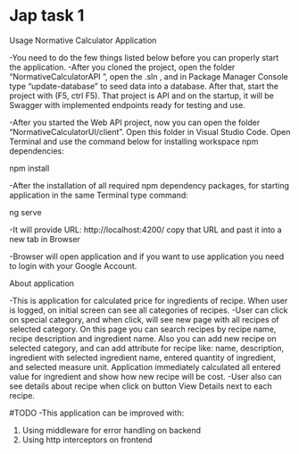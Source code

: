 # Jap task 1

Usage Normative Calculator Application

-You need to do the few things listed below before you can properly start the application.
-After you cloned the project, open the folder “NormativeCalculatorAPI ”, open the .sln , and in Package Manager Console type “update-database” to seed data into a database. 
After that, start the project with (F5, ctrl F5). That project is API and on the startup, it will be Swagger with implemented endpoints ready for testing and use.

-After you started the Web API project, now you can open the folder “NormativeCalculatorUI/client”. Open this folder in Visual Studio Code. Open Terminal and use the command below for
installing workspace npm dependencies:


npm install


-After the installation of all required npm dependency packages, for starting application in the same Terminal type command:

ng serve


-It will provide URL: http://localhost:4200/ copy that URL and past it into a new tab in Browser

-Browser will open application and if you want to use application you need to login with your Google Account.


About application

-This is application for calculated  price for ingredients of recipe. When user is logged, on initial screen can see all categories of recipes.
-User can click on special category, and when click, will see new page with all recipes of selected category. On this page you can search recipes
 by recipe name, recipe description and ingredient name. Also you can add new recipe on selected category, and can add attribute for recipe like:
name, description, ingredient with selected ingredient name, entered quantity of ingredient, and selected measure unit. 
Application immediately calculated all entered value for ingredient and show how new recipe will be cost. 
-User also can see details about recipe when click on button View Details next to each recipe.

#TODO
-This application can be improved with:
 1. Using middleware for error handling on backend 
 2. Using http interceptors on frontend 

